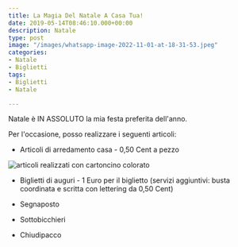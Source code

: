 ```yaml
---
title: La Magia Del Natale A Casa Tua!
date: 2019-05-14T08:46:10.000+00:00
description: Natale
type: post
image: "/images/whatsapp-image-2022-11-01-at-18-31-53.jpeg"
categories:
- Natale
- Biglietti
tags:
- Biglietti
- Natale

---
```

Natale è IN ASSOLUTO la mia festa preferita dell'anno.

Per l'occasione, posso realizzare i seguenti articoli:

* Articoli di arredamento casa - 0,50 Cent a pezzo

![articoli realizzati con cartoncino colorato](/images/villaggio_natale.png "Arredamento casa")

* Biglietti di auguri - 1 Euro per il biglietto (servizi aggiuntivi: busta coordinata e scritta con lettering da 0,50 Cent)

* Segnaposto
* Sottobicchieri
* Chiudipacco